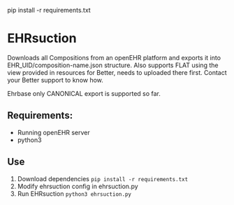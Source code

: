 pip install -r requirements.txt


# EHRsuction
Downloads all Compositions from an openEHR platform and exports it into
EHR_UID/composition-name.json structure.
Also supports FLAT using the view provided in resources for Better, needs to uploaded there first.
Contact your Better support to know how. 

Ehrbase only CANONICAL export is supported so far. 

## Requirements:
* Running openEHR server
* python3

## Use
1. Download dependencies
   `pip install -r requirements.txt`
2. Modify ehrsuction config in ehrsuction.py
3. Run EHRsuction
   `python3 ehrsuction.py`

